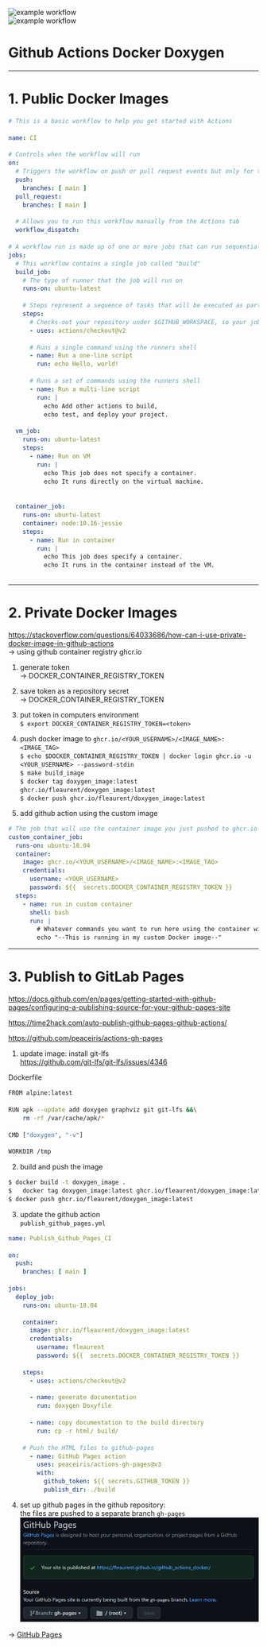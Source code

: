 ![example workflow](https://github.com/Fleaurent/Python_Github_Actions/actions/workflows/blank.yml/badge.svg)  
![example workflow](https://github.com/Fleaurent/Python_Github_Actions/actions/workflows/publish_github_pages.yml/badge.svg)  

# Github Actions Docker Doxygen  

___
# 1. Public Docker Images  

```yml
# This is a basic workflow to help you get started with Actions

name: CI

# Controls when the workflow will run
on:
  # Triggers the workflow on push or pull request events but only for the main branch
  push:
    branches: [ main ]
  pull_request:
    branches: [ main ]

  # Allows you to run this workflow manually from the Actions tab
  workflow_dispatch:

# A workflow run is made up of one or more jobs that can run sequentially or in parallel
jobs:
  # This workflow contains a single job called "build"
  build_job:
    # The type of runner that the job will run on
    runs-on: ubuntu-latest

    # Steps represent a sequence of tasks that will be executed as part of the job
    steps:
      # Checks-out your repository under $GITHUB_WORKSPACE, so your job can access it
      - uses: actions/checkout@v2

      # Runs a single command using the runners shell
      - name: Run a one-line script
        run: echo Hello, world!

      # Runs a set of commands using the runners shell
      - name: Run a multi-line script
        run: |
          echo Add other actions to build,
          echo test, and deploy your project.
          
  vm_job:
    runs-on: ubuntu-latest
    steps:
      - name: Run on VM
        run: |
          echo This job does not specify a container.
          echo It runs directly on the virtual machine.
        
        
  container_job:
    runs-on: ubuntu-latest
    container: node:10.16-jessie
    steps:
      - name: Run in container
        run: |
          echo This job does specify a container.
          echo It runs in the container instead of the VM.
        
```


___
# 2. Private Docker Images  
https://stackoverflow.com/questions/64033686/how-can-i-use-private-docker-image-in-github-actions  
&rarr; using github container registry ghcr.io  

1. generate token  
  &rarr; DOCKER_CONTAINER_REGISTRY_TOKEN  
2. save token as a repository secret  
  &rarr; DOCKER_CONTAINER_REGISTRY_TOKEN  
3. put token in computers environment  
  `$ export DOCKER_CONTAINER_REGISTRY_TOKEN=<token>`  
4. push docker image to `ghcr.io/<YOUR_USERNAME>/<IMAGE_NAME>:<IMAGE_TAG>`  
  `$ echo $DOCKER_CONTAINER_REGISTRY_TOKEN | docker login ghcr.io -u <YOUR_USERNAME> --password-stdin`  
  `$ make build_image`  
  `$ docker tag doxygen_image:latest ghcr.io/fleaurent/doxygen_image:latest`  
  `$ docker push ghcr.io/fleaurent/doxygen_image:latest`  
   
5. add github action using the custom image  
```yml
# The job that will use the container image you just pushed to ghcr.io
custom_container_job:
  runs-on: ubuntu-18.04
  container:
    image: ghcr.io/<YOUR_USERNAME>/<IMAGE_NAME>:<IMAGE_TAG>
    credentials:
      username: <YOUR_USERNAME>
      password: ${{  secrets.DOCKER_CONTAINER_REGISTRY_TOKEN }}
  steps:
    - name: run in custom container
      shell: bash
      run: |
        # Whatever commands you want to run here using the container with your new Docker image at ghcr.io!
        echo "--This is running in my custom Docker image--"
```


___  
# 3. Publish to GitLab Pages

https://docs.github.com/en/pages/getting-started-with-github-pages/configuring-a-publishing-source-for-your-github-pages-site  

https://time2hack.com/auto-publish-github-pages-github-actions/  

https://github.com/peaceiris/actions-gh-pages  


1. update image: install git-lfs  
  https://github.com/git-lfs/git-lfs/issues/4346  

Dockerfile  
```bash
FROM alpine:latest

RUN apk --update add doxygen graphviz git git-lfs &&\
    rm -rf /var/cache/apk/*

CMD ["doxygen", "-v"]

WORKDIR /tmp
```

2. build and push the image  
```bash
$ docker build -t doxygen_image .
$	docker tag doxygen_image:latest ghcr.io/fleaurent/doxygen_image:latest
$ docker push ghcr.io/fleaurent/doxygen_image:latest
```

3. update the github action  
`publish_github_pages.yml`  
```yml
name: Publish_Github_Pages_CI

on:
  push:
    branches: [ main ]

jobs:
  deploy_job:  
    runs-on: ubuntu-18.04
    
    container:
      image: ghcr.io/fleaurent/doxygen_image:latest
      credentials:
        username: fleaurent
        password: ${{  secrets.DOCKER_CONTAINER_REGISTRY_TOKEN }}
        
    steps:
      - uses: actions/checkout@v2
      
      - name: generate documentation
        run: doxygen Doxyfile
        
      - name: copy documentation to the build directory
        run: cp -r html/ build/
        
    # Push the HTML files to github-pages
      - name: GitHub Pages action
        uses: peaceiris/actions-gh-pages@v3
        with:
          github_token: ${{ secrets.GITHUB_TOKEN }}
          publish_dir: ./build
```

4. set up github pages in the github repository:  
  the files are pushed to a separate branch `gh-pages`  
  ![](images/github_pages_settings.png)  

&rarr; [GitHub Pages](https://fleaurent.github.io/github_actions_docker/)  
